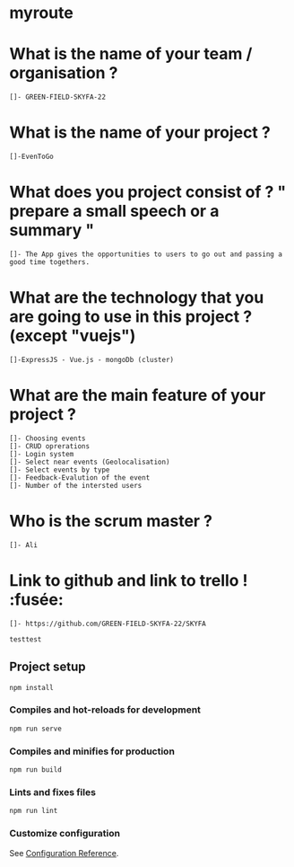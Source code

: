 # myroute

# What is the name of your team / organisation ?
    []- GREEN-FIELD-SKYFA-22
# What is the name of your project ?
    []-EvenToGo
#  What does you project consist of ? " prepare a small speech or a summary "
    []- The App gives the opportunities to users to go out and passing a good time togethers.
# What are the technology that you are going to use in this project ? (except "vuejs")
    []-ExpressJS - Vue.js - mongoDb (cluster)
# What are the main feature of your project ?
    []- Choosing events
    []- CRUD oprerations
    []- Login system
    []- Select near events (Geolocalisation)
    []- Select events by type
    []- Feedback-Evalution of the event
    []- Number of the intersted users
# Who is the scrum master ?
    []- Ali
# Link to github and link to trello ! :fusée:
    []- https://github.com/GREEN-FIELD-SKYFA-22/SKYFA
    
    testtest
## Project setup
```
npm install
```

### Compiles and hot-reloads for development
```
npm run serve
```

### Compiles and minifies for production
```
npm run build
```

### Lints and fixes files
```
npm run lint
```

### Customize configuration
See [Configuration Reference](https://cli.vuejs.org/config/).
